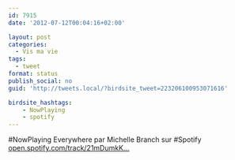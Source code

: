 ```yaml
---
id: 7915
date: '2012-07-12T00:04:16+02:00'

layout: post
categories:
  - Vis ma vie
tags:
  - tweet
format: status
publish_social: no
guid: 'http://tweets.local/?birdsite_tweet=223206100953071616'

birdsite_hashtags:
    - NowPlaying
    - spotify
---
```


\#NowPlaying Everywhere par Michelle Branch sur #Spotify [open.spotify.com/track/21mDumkK…](http://open.spotify.com/track/21mDumkKSTvy3v08VFRxpp)